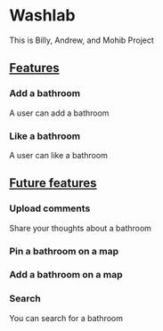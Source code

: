 <h1>Washlab</h1>

<p>This is Billy, Andrew, and Mohib Project</h1>
<pThis app searches and finds the best bathroom in the area.</p>

<h2><u>Features</u></h2>

<h3>Add a bathroom</h3>
<p>A user can add a bathroom</p>

<h3>Like a bathroom</h3>
<p>A user can like a bathroom</p>

<h2><u>Future features</u></h2>

<h3>Upload comments</h3>
<p>Share your thoughts about a bathroom</p>

<h3>Pin a bathroom on a map<h3>
<p>Add a bathroom on a map</p>
  
 <h3>Search</h3>
<p>You can search for a bathroom</p>


